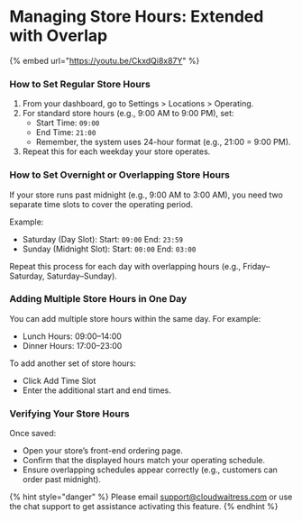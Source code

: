 # Managing Store Hours: Extended with Overlap

{% embed url="https://youtu.be/CkxdQi8x87Y" %}

### How to Set Regular Store Hours

1. From your dashboard, go to Settings > Locations > Operating.
2. For standard store hours (e.g., 9:00 AM to 9:00 PM), set:
   * Start Time: `09:00`
   * End Time: `21:00`
   * Remember, the system uses 24-hour format (e.g., 21:00 = 9:00 PM).
3. Repeat this for each weekday your store operates.

### How to Set Overnight or Overlapping Store Hours

If your store runs past midnight (e.g., 9:00 AM to 3:00 AM), you need two separate time slots to cover the operating period.

Example:

* Saturday (Day Slot): Start: `09:00` End: `23:59`
* Sunday (Midnight Slot): Start: `00:00` End: `03:00`

Repeat this process for each day with overlapping hours (e.g., Friday–Saturday, Saturday–Sunday).

### Adding Multiple Store Hours in One Day

You can add multiple store hours within the same day. For example:

* Lunch Hours: 09:00–14:00
* Dinner Hours: 17:00–23:00

To add another set of store hours:

* Click Add Time Slot
* Enter the additional start and end times.

### Verifying Your Store Hours

Once saved:

* Open your store’s front-end ordering page.
* Confirm that the displayed hours match your operating schedule.
* Ensure overlapping schedules appear correctly (e.g., customers can order past midnight).







{% hint style="danger" %}
Please email [support@cloudwaitress.com](mailto:support@cloudwaitress.com) or use the chat support to get assistance activating this feature.
{% endhint %}
